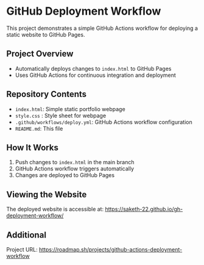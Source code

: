 # GitHub Deployment Workflow

This project demonstrates a simple GitHub Actions workflow for deploying a static website to GitHub Pages.

## Project Overview

- Automatically deploys changes to `index.html` to GitHub Pages
- Uses GitHub Actions for continuous integration and deployment

## Repository Contents

- `index.html`: Simple static portfolio webpage
- `style.css` : Style sheet for webpage
- `.github/workflows/deploy.yml`: GitHub Actions workflow configuration
- `README.md`: This file

## How It Works

1. Push changes to `index.html` in the main branch
2. GitHub Actions workflow triggers automatically
3. Changes are deployed to GitHub Pages

## Viewing the Website

The deployed website is accessible at:
https://saketh-22.github.io/gh-deployment-workflow/

## Additional
Project URL: https://roadmap.sh/projects/github-actions-deployment-workflow